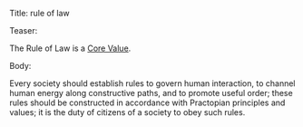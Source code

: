 Title: rule of law

Teaser:

The Rule of Law is a [Core Value](../core/values.html).

Body:

Every society should establish rules to govern human interaction, to channel human energy along constructive paths, and to promote useful order; these rules should be constructed in accordance with Practopian principles and values; it is the duty of citizens of a society to obey such rules.
